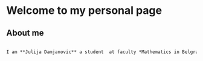 # Welcome to my personal page

## About me

```markdown

I am **Julija Damjanovic** a student  at faculty *Mathematics in Belgrade, Serbia*.


